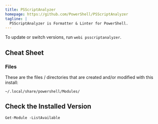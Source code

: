 ```yaml
---
title: PSScriptAnalyzer
homepage: https://github.com/PowerShell/PSScriptAnalyzer
tagline: |
  PSScriptAnalyzer is Formatter & Linter for PowerShell.
---
```


To update or switch versions, run `webi psscriptanalyzer`.

## Cheat Sheet

### Files

These are the files / directories that are created and/or modified with this
install:

```text
~/.local/share/powershell/Modules/
```

## Check the Installed Version

```pwsh
Get-Module -ListAvailable
```
